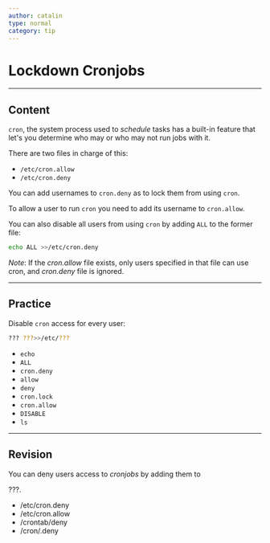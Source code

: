 ```yaml
---
author: catalin
type: normal
category: tip
---
```


# Lockdown **Cronjobs**


---

## Content

`cron`, the system process used to *schedule* tasks has a built-in feature that let's you determine who may or who may not run jobs with it.

There are two files in charge of this:

- `/etc/cron.allow`
- `/etc/cron.deny`

You can add usernames to `cron.deny` as to lock them from using `cron`.

To allow a user to run `cron` you need to add its username to `cron.allow`.

You can also disable all users from using `cron` by adding `ALL` to the former file:

```bash
echo ALL >>/etc/cron.deny
```

*Note*: If the *cron.allow* file exists, only users specified in that file can use cron, and *cron.deny* file is ignored.


---

## Practice

Disable `cron` access for every user:

```bash
??? ???>>/etc/???
```

- `echo`
- `ALL`
- `cron.deny`
- `allow`
- `deny`
- `cron.lock`
- `cron.allow`
- `DISABLE`
- `ls`


---

## Revision

You can deny users access to *cronjobs* by adding them to 

???.

- /etc/cron.deny
- /etc/cron.allow
- /crontab/deny
- /cron/.deny
